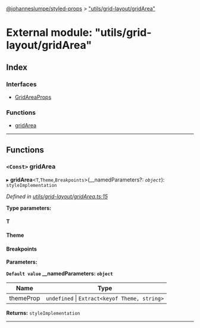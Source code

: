 [@johanneslumpe/styled-props](../README.md) > ["utils/grid-layout/gridArea"](../modules/_utils_grid_layout_gridarea_.md)

# External module: "utils/grid-layout/gridArea"

## Index

### Interfaces

* [GridAreaProps](../interfaces/_utils_grid_layout_gridarea_.gridareaprops.md)

### Functions

* [gridArea](_utils_grid_layout_gridarea_.md#gridarea)

---

## Functions

<a id="gridarea"></a>

### `<Const>` gridArea

▸ **gridArea**<`T`,`Theme`,`Breakpoints`>(__namedParameters?: *`object`*): `styleImplementation`

*Defined in [utils/grid-layout/gridArea.ts:15](https://github.com/johanneslumpe/styled-props/blob/8e709f1/src/utils/grid-layout/gridArea.ts#L15)*

**Type parameters:**

#### T 
#### Theme 
#### Breakpoints 
**Parameters:**

**`Default value` __namedParameters: `object`**

| Name | Type |
| ------ | ------ |
| themeProp | `undefined` \| `Extract<keyof Theme, string>` |

**Returns:** `styleImplementation`

___

